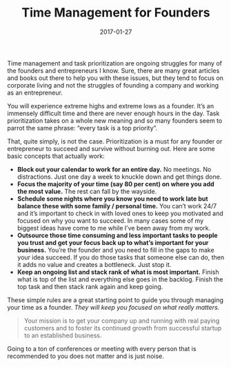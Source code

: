 ﻿---
title: 'Time Management for Founders'
tags:
- Productivity
- Entrepreneurship
date: 2017-01-27
featured_image: 'time-management-1.png'
---

Time management and task prioritization are ongoing struggles for many of the founders and entrepreneurs I know. Sure, there are many great articles and books out there to help you with these issues, but they tend to focus on corporate living and not the struggles of founding a company and working as an entrepreneur.

You will experience extreme highs and extreme lows as a founder. It’s an immensely difficult time and there are never enough hours in the day. Task prioritization takes on a whole new meaning and so many founders seem to parrot the same phrase: “every task is a top priority”.

That, quite simply, is not the case. Prioritization is a must for any founder or entrepreneur to succeed and survive without burning out. Here are some basic concepts that actually work:

- **Block out your calendar to work for an entire day.** No meetings. No distractions. Just one day a week to knuckle down and get things done.
- **Focus the majority of your time (say 80 per cent) on where you add the most value.** The rest can fall by the wayside.
- **Schedule some nights where you know you need to work late but balance these with some family / personal time.** You can’t work 24/7 and it’s important to check in with loved ones to keep you motivated and focused on why you want to succeed. In many cases some of my biggest ideas have come to me while I’ve been away from my work.
- **Outsource those time consuming and less important tasks to people you trust and get your focus back up to what’s important for your business.** You’re the founder and you need to fill in the gaps to make your idea succeed. If you do those tasks that someone else can do, then it adds no value and creates a bottleneck. Just stop it.
- **Keep an ongoing list and stack rank of what is most important.** Finish what is top of the list and everything else goes in the backlog. Finish the top task and then stack rank again and keep going.

These simple rules are a great starting point to guide you through managing your time as a founder. _They will keep you focused on what really matters._

> Your mission is to get your company up and running with real paying customers and to foster its continued growth from successful startup to an established business.

Going to a ton of conferences or meeting with every person that is recommended to you does not matter and is just noise.

